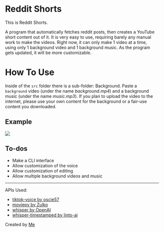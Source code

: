 # Reddit Shorts
This is Reddit Shorts.

A program that automatically fetches reddit posts, then creates a YouTube short content out of it. It is very easy to use, requiring barely any manual work to make the videos. Right now, it can only make 1 video at a time, using only 1 background video and 1 background music. As the program gets updated, it will be more customizable.

# How To Use
Inside of the `src` folder there is a sub-folder: Background. Paste a `background` video (under the name *background.mp4*) and a background music (under the name *music.mp3*). If you plan to upload the video to the internet, please use your own content for the background or a fair-use content you downloaded.

## Example
[![](https://markdown-videos-api.jorgenkh.no/youtube/5_7s_iZj0TA)](https://youtu.be/5_7s_iZj0TA)

## To-dos
- Make a CLI interface
- Allow customization of the voice
- Allow customization of editing 
- Allow multiple background videos and music

---
APIs Used:
- [tiktok-voice by oscie57](https://github.com/oscie57/tiktok-voice)
- [moviepy by Zulko](https://github.com/Zulko/moviepy)
- [whisper by OpenAI](https://github.com/openai/whisper)
- [whisper-timestamped by linto-ai](https://github.com/openai/whisper)

Created by [Me](https://github.com/jacdevv)

